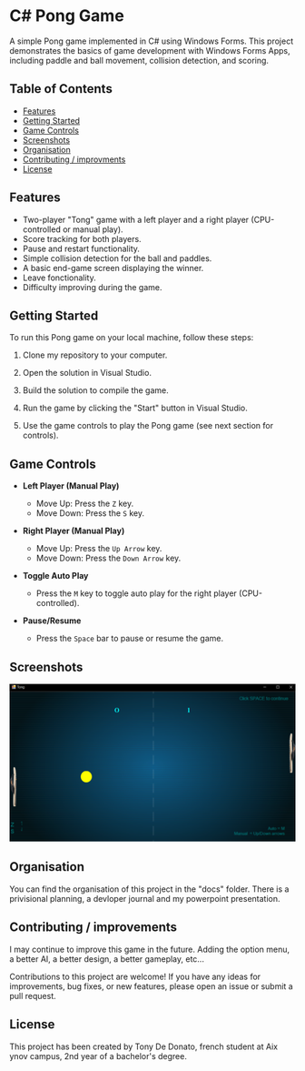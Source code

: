 
# C# Pong Game

A simple Pong game implemented in C# using Windows Forms. This project demonstrates the basics of game development with Windows Forms Apps, including paddle and ball movement, collision detection, and scoring.

## Table of Contents
- [Features](#features)
- [Getting Started](#getting-started)
- [Game Controls](#game-controls)
- [Screenshots](#screenshots)
- [Organisation](#organisation)
- [Contributing / improvments](#contributing)
- [License](#license)

## Features

- Two-player "Tong" game with a left player and a right player (CPU-controlled or manual play).
- Score tracking for both players.
- Pause and restart functionality.
- Simple collision detection for the ball and paddles.
- A basic end-game screen displaying the winner.
- Leave fonctionality.
- Difficulty improving during the game.

## Getting Started

To run this Pong game on your local machine, follow these steps:

1. Clone my repository to your computer.

2. Open the solution in Visual Studio.

3. Build the solution to compile the game.

4. Run the game by clicking the "Start" button in Visual Studio.

5. Use the game controls to play the Pong game (see next section for controls).

## Game Controls

- **Left Player (Manual Play)**
  - Move Up: Press the `Z` key.
  - Move Down: Press the `S` key.

- **Right Player (Manual Play)**
  - Move Up: Press the `Up Arrow` key.
  - Move Down: Press the `Down Arrow` key.

- **Toggle Auto Play**
  - Press the `M` key to toggle auto play for the right player (CPU-controlled).

- **Pause/Resume**
  - Press the `Space` bar to pause or resume the game.

## Screenshots

![Screenshot 1](wfa_pong/assets/Capture.PNG)

## Organisation

You can find the organisation of this project in the "docs" folder. There is a privisional planning, 
a devloper journal and my powerpoint presentation.

## Contributing / improvements

I may continue to improve this game in the future. Adding the option menu, a better AI, a better design, a better gameplay, etc...

Contributions to this project are welcome! If you have any ideas for improvements, bug fixes, or new features, please open an issue or submit a pull request.

## License

This project has been created by Tony De Donato, french student at Aix ynov campus, 2nd year of a bachelor's degree.

